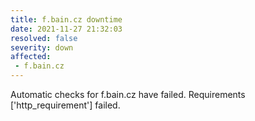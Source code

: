 ```yaml
---
title: f.bain.cz downtime
date: 2021-11-27 21:32:03 
resolved: false
severity: down
affected:
 - f.bain.cz
---
```

Automatic checks for f.bain.cz have failed. Requirements ['http_requirement'] failed.
